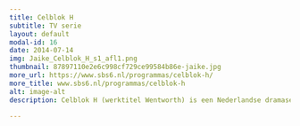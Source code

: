 ```yaml
---
title: Celblok H
subtitle: TV serie
layout: default
modal-id: 16
date: 2014-07-14
img: Jaike_Celblok_H_s1_afl1.png
thumbnail: 87897110e2e6c998cf729ce99584b86e-jaike.jpg
more_url: https://www.sbs6.nl/programmas/celblok-h/
more_title: www.sbs6.nl/programmas/celblok-h
alt: image-alt
description: Celblok H (werktitel Wentworth) is een Nederlandse dramaserie die draait om twee verschillende groepen gevangenen in een vrouwengevangenis. De productie is in handen van Willem Zijlstra. Celblok H werd voor het eerst uitgezonden op maandag 3 maart 2014 bij SBS 6. De serie is een Nederlandse bewerking van de Australische serie WentWorth.

---
```

